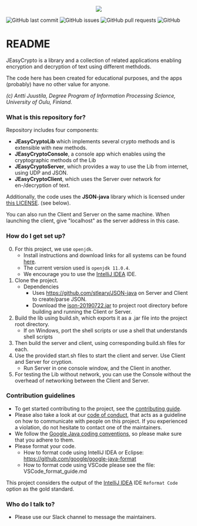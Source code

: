 <p align="center">
  <img src="logo.png">
</p>

<img alt="GitHub last commit" src="https://img.shields.io/github/last-commit/mbuet2ner/JEasyCrypto?style=for-the-badge"> <img alt="GitHub issues" src="https://img.shields.io/github/issues/mbuet2ner/JEasyCrypto ?style=for-the-badge"> <img alt="GitHub pull requests" src="https://img.shields.io/github/issues-pr/mbuet2ner/JEasyCrypto?style=for-the-badge"> <img alt="GitHub" src="https://img.shields.io/github/license/mbuet2ner/JEasyCrypto?style=for-the-badge">

# README #

JEasyCrypto is a library and a collection of related applications enabling encryption and decryption of text using different methdods.

The code here has been created for educational purposes, and the apps (probably) have no other value for anyone.

*(c) Antti Juustila, Degree Program of Information Processing Science, University of Oulu, Finland.*

### What is this repository for? ###

Repository includes four components: 

* **JEasyCryptoLib** which implements several crypto methods and is extensible with new methods.
* **JEasyCryptoConsole**, a console app which enables using the cryptographic methods of the Lib
* **JEasyCryptoServer**, which provides a way to use the Lib from internet, using UDP and JSON.
* **JEasyCryptoClient**, which uses the Server over network for en-/decryption of text.

Additionally, the code uses the **JSON-java** library which is licensed under [this LICENSE](https://github.com/stleary/JSON-java/blob/master/LICENSE). (see below).

You can also run the Client and Server on the same machine. When launching the client, give "localhost" as the server address in this case.

### How do I get set up? ###

0. For this project, we use `openjdk`.
    * Install instructions and download links for all systems can be found [here](https://openjdk.java.net/install/).
    * The current version used is `openjdk 11.0.4`.
    * We encourage you to use the [IntelliJ IDEA](https://www.jetbrains.com/idea/) IDE.
1. Clone the project.
    * Dependencies
        * Uses https://github.com/stleary/JSON-java on Server and Client to create/parse JSON.
        * Download the [json-20190722.jar](https://repo1.maven.org/maven2/org/json/json/20190722/json-20190722.jar) to project root directory before building and running the Client or Server.
2. Build the lib using build.sh, which exports it as a .jar file into the project root directory.
    * If on Windows, port the shell scripts or use a shell that understands shell scripts
3. Then build the server and client, using corresponding build.sh files for each. 
4. Use the provided start.sh files to start the client and server. Use Client and Server for cryption. 
    * Run Server in one console window, and the Client in another.
5. For testing the Lib without network, you can use the Console without the overhead of networking between the Client and Server.


### Contribution guidelines ###

* To get started contributing to the project, see the [contributing guide](CONTRIBUTING.md).
* Please also take a look at our [code of conduct](code-of-conduct.md), that acts as a guideline on how to communicate with people on this project. If you experienced a violation, do not hesitate to contact one of the maintainers.
* We follow the [Google Java coding conventions](https://google.github.io/styleguide/javaguide.html), so please make sure that you adhere to them.
* Please format your code.
    * How to format code using IntelliJ IDEA or Eclipse: https://github.com/google/google-java-format
    * How to format code using VSCode please see the file: VSCode_format_guide.md
	
This project considers the output of the [IntelliJ IDEA](https://www.jetbrains.com/idea/) IDE `Reformat Code` option as the gold standard.

### Who do I talk to? ###

* Please use our Slack channel to message the maintainers.
